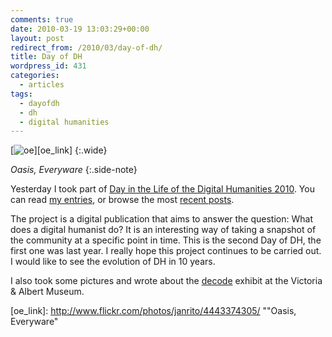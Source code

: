 ```yaml
---
comments: true
date: 2010-03-19 13:03:29+00:00
layout: post
redirect_from: /2010/03/day-of-dh/
title: Day of DH
wordpress_id: 431
categories:
  - articles
tags:
  - dayofdh
  - dh
  - digital humanities
---
```




[![oe]][oe_link]
{:.wide}

*Oasis, Everyware*
{:.side-note}

Yesterday I took part of [Day in the Life of the Digital Humanities 2010](http://tapor.ualberta.ca/taporwiki/index.php/Day_in_the_Life_of_the_Digital_Humanities_2010). You can read [my entries](http://ra.tapor.ualberta.ca/~dayofdh2010/alejandrogiacometti), or browse the most [recent posts](http://ra.tapor.ualberta.ca/~dayofdh2010/).

The project is a digital publication that aims to answer the question: What does a digital humanist do? It is an interesting way of taking a snapshot of the community at a specific point in time. This is the second Day of DH, the first one was last year. I really hope this project continues to be carried out. I would like to see the evolution of DH in 10 years.

I also took some pictures and wrote about the [decode](http://www.vam.ac.uk/microsites/decode/) exhibit at the Victoria & Albert Museum.


[oe]: http://farm3.static.flickr.com/2747/4443374305_4c97dfcf86_b.jpg "Oasis, Everyware"
[oe_link]: http://www.flickr.com/photos/janrito/4443374305/ ""Oasis, Everyware"
